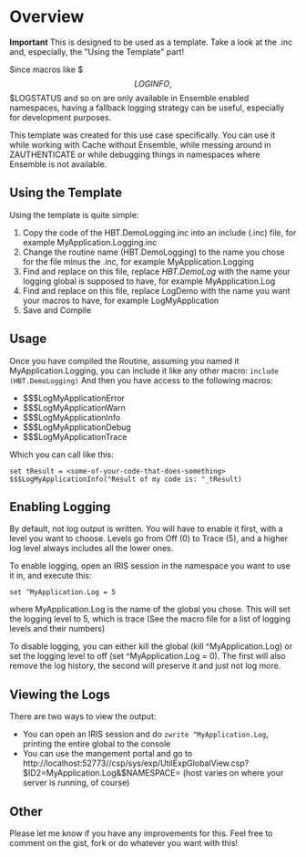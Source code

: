 # Overview
**Important** This is designed to be used as a template. Take a look at the .inc and, especially, the "Using the Template" part!

Since macros like $$$LOGINFO, $$$LOGSTATUS and so on are only available in Ensemble enabled namespaces, having a fallback logging strategy can be useful, especially for development purposes.

This template was created for this use case specifically. You can use it while working with Cache without Ensemble, while messing around in ZAUTHENTICATE or while debugging things in namespaces where Ensemble is not available.

## Using the Template
Using the template is quite simple:
1. Copy the code of the HBT.DemoLogging.inc into an include (.inc) file, for example MyApplication.Logging.inc
2. Change the routine name (HBT.DemoLogging) to the name you chose for the file minus the .inc, for example MyApplication.Logging
3. Find and replace on this file, replace *HBT.DemoLog* with the name your logging global is supposed to have, for example MyApplication.Log
4. Find and replace on this file, replace LogDemo with the name you want your macros to have, for example LogMyApplication
5. Save and Compile

## Usage
Once you have compiled the Routine, assuming you named it MyApplication.Logging, you can include it like any other macro:
`include (HBT.DemoLogging)`
And then you have access to the following macros:
* $$$LogMyApplicationError
* $$$LogMyApplicationWarn
* $$$LogMyApplicationInfo
* $$$LogMyApplicationDebug
* $$$LogMyApplicationTrace

Which you can call like this:
```
set tResult = <some-of-your-code-that-does-something>
$$$LogMyApplicationInfo("Result of my code is: "_tResult)
```

## Enabling Logging
By default, not log output is written. You will have to enable it first, with a level you want to choose. Levels go from Off (0) to Trace (5), and a higher log level always includes all the lower ones. 

To enable logging, open an IRIS session in the namespace you want to use it in, and execute this:

`set ^MyApplication.Log = 5`

where MyApplication.Log is the name of the global you chose. This will set the logging level to 5, which is trace (See the macro file for a list of logging levels and their numbers)

To disable logging, you can either kill the global (kill ^MyApplication.Log) or set the logging level to off (set  ^MyApplication.Log = 0). The first will also remove the log history, the second will preserve it and just not log more.

## Viewing the Logs
There are two ways to view the output:
* You can open an IRIS session and do `zwrite ^MyApplication.Log`, printing the entire global to the console
* You can use the mangement portal and go to http://localhost:52773//csp/sys/exp/UtilExpGlobalView.csp?$ID2=MyApplication.Log&$NAMESPACE= (host varies on where your server is running, of course)

## Other
Please let me know if you have any improvements for this. Feel free to comment on the gist, fork or do whatever you want with this!

